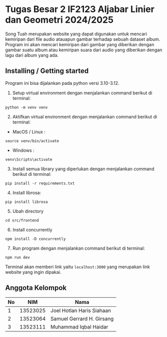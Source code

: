 # Tugas Besar 2 IF2123 Aljabar Linier dan Geometri 2024/2025

Song Tuah merupakan website yang dapat digunakan untuk mencari kemiripan dari file audio atauapun gambar terhadap sebuah dataset album. Program ini akan mencari kemiripan dari gambar yang diberikan dengan gambar suatu album atau kemiripan suara dari audio yang diberikan dengan lagu dari album yang ada.

## Installing / Getting started

Program ini bisa dijalankan pada python versi 3.10-3.12.

1. Setup virtual environment dengan menjalankan command berikut di terminal:
```shell
python -m venv venv
```

2. Aktifkan virtual environment dengan menjalankan command berikut di terminal:

- MacOS / Linux :
```shell
source venv/bin/activate
```
   - Windows :
```shell
venv\Scripts\activate
```

3. Install semua library yang diperlukan dengan menjalankan command berikut di terminal:
```shell
pip install -r requirements.txt
```

4. Install librosa:
```shell
pip install librosa
```

5. Ubah directory
```shell
cd src/frontend
```

6. Install concurrently
```shell
npm install -D concurrently
```

7. Run program dengan menjalankan command berikut di terminal:
 ```shell
npm run dev
```

Terminal akan memberi link yaitu `localhost:3000` yang merupakan link website yang ingin dipakai. 

## Anggota Kelompok

| No  | NIM      | Nama                      |
| :-- | -------- | ------------------------- |
| 1   | 13523025 | Joel Hotlan Haris Siahaan |
| 2   | 13523064 | Samuel Gerrard H. Girsang |
| 3   | 13523111 | Muhammad Iqbal Haidar     | 
